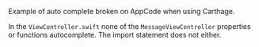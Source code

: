 Example of auto complete broken on AppCode when using Carthage.

In the `ViewController.swift` none of the `MessageViewController` properties or functions autocomplete.
The import statement does not either.
